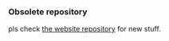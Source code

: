 ### Obsolete repository

pls check [the website repository](https://github.com/drupalironcamp/website) for new stuff.

